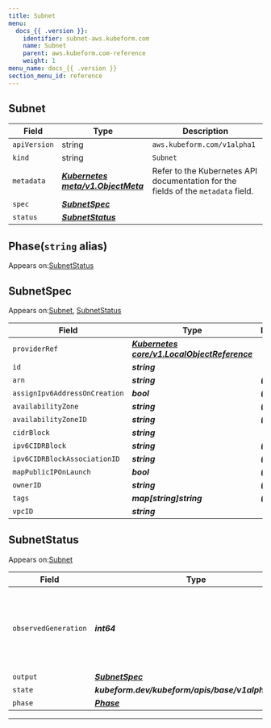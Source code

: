 ```yaml
---
title: Subnet
menu:
  docs_{{ .version }}:
    identifier: subnet-aws.kubeform.com
    name: Subnet
    parent: aws.kubeform.com-reference
    weight: 1
menu_name: docs_{{ .version }}
section_menu_id: reference
---
```


## Subnet
| Field | Type | Description |
| ------ | ----- | ----------- |
| `apiVersion` | string | `aws.kubeform.com/v1alpha1` |
|    `kind` | string | `Subnet` |
| `metadata` | ***[Kubernetes meta/v1.ObjectMeta](https://kubernetes.io/docs/reference/generated/kubernetes-api/v1.13/#objectmeta-v1-meta)***|Refer to the Kubernetes API documentation for the fields of the `metadata` field.|
| `spec` | ***[SubnetSpec](#subnetspec)***||
| `status` | ***[SubnetStatus](#subnetstatus)***||
## Phase(`string` alias)

Appears on:[SubnetStatus](#subnetstatus)

## SubnetSpec

Appears on:[Subnet](#subnet), [SubnetStatus](#subnetstatus)

| Field | Type | Description |
| ------ | ----- | ----------- |
| `providerRef` | ***[Kubernetes core/v1.LocalObjectReference](https://kubernetes.io/docs/reference/generated/kubernetes-api/v1.13/#localobjectreference-v1-core)***||
| `id` | ***string***||
| `arn` | ***string***| ***(Optional)*** |
| `assignIpv6AddressOnCreation` | ***bool***| ***(Optional)*** |
| `availabilityZone` | ***string***| ***(Optional)*** |
| `availabilityZoneID` | ***string***| ***(Optional)*** |
| `cidrBlock` | ***string***||
| `ipv6CIDRBlock` | ***string***| ***(Optional)*** |
| `ipv6CIDRBlockAssociationID` | ***string***| ***(Optional)*** |
| `mapPublicIPOnLaunch` | ***bool***| ***(Optional)*** |
| `ownerID` | ***string***| ***(Optional)*** |
| `tags` | ***map[string]string***| ***(Optional)*** |
| `vpcID` | ***string***||
## SubnetStatus

Appears on:[Subnet](#subnet)

| Field | Type | Description |
| ------ | ----- | ----------- |
| `observedGeneration` | ***int64***| ***(Optional)*** Resource generation, which is updated on mutation by the API Server.|
| `output` | ***[SubnetSpec](#subnetspec)***| ***(Optional)*** |
| `state` | ***kubeform.dev/kubeform/apis/base/v1alpha1.State***| ***(Optional)*** |
| `phase` | ***[Phase](#phase)***| ***(Optional)*** |
---
